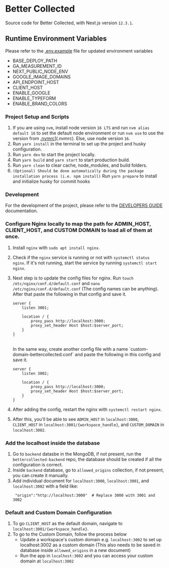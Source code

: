 # Better Collected

Source code for Better Collected, with Next.js version `12.3.1`.

## Runtime Environment Variables

Please refer to the [.env.example](.env.example) file for updated environment variables

-   BASE_DEPLOY_PATH
-   GA_MEASUREMENT_ID
-   NEXT_PUBLIC_NODE_ENV
-   GOOGLE_IMAGE_DOMAINS
-   API_ENDPOINT_HOST
-   CLIENT_HOST
-   ENABLE_GOOGLE
-   ENABLE_TYPEFORM
-   ENABLE_BRAND_COLORS

### Project Setup and Scripts

1. If you are using `nvm`, install node version `16 LTS` and run `nvm alias default 16` to set the default node environment or run `nvm use` to use the version from [.nvmrc](.nvmrc)](.nvmrc). Else, use node version `16`.
2. Run `yarn install` in the terminal to set up the project and husky configuration.
3. Run `yarn dev` to start the project locally.
4. Run `yarn build` and `yarn start` to start production build.
5. Run `yarn clean` to clear cache, node_modules, and build folders.
6. `(Optional) Should be done automatically during the package installation process (i.e. npm install)` Run `yarn prepare` to install and initialize husky for commit hooks

### Development

For the development of the project, please refer to the [DEVELOPERS GUIDE](DEVELOPERS_GUIDE.md) documentation.

### Configure Nginx locally to map the path for ADMIN_HOST, CLIENT_HOST, and CUSTOM DOMAIN to load all of them at once.

1. Install `nginx` with `sudo apt install nginx`.
2. Check if the `nginx` service is running or not with `systemctl status nginx`. If it's not running, start the service by running `systemctl start nginx`.
3. Next step is to update the config files for nginx. Run `touch /etc/nginx/conf.d/default.conf` and `nano /etc/nginx/conf.d/default.conf` (The config names can be anything). After that paste the following in that config and save it.

    ```
    server {
        listen 3001;

        location / {
            proxy_pass http://localhost:3000;
            proxy_set_header Host $host:$server_port;
        }
    }
    ```

    <br/>
    In the same way, create another config file with a name `custom-domain-bettercollected.conf` and paste the following in this config and save it.

    ```
    server {
        listen 3002;

        location / {
            proxy_pass http://localhost:3000;
            proxy_set_header Host $host:$server_port;
        }
    }
    ```

4. After adding the config, restart the nginx with `systemctl restart nginx`.
5. After this, you'll be able to see `ADMIN_HOST` in `localhost:3000`, `CLIENT_HOST` in `localhost:3001/{workspace_handle}`, and `CUSTOM_DOMAIN` in `localhost:3002`.

### Add the localhost inside the database

1. Go to `backend` datasbe in the MongoDB, if not present, run the `bettercollected-backend` repo, the database should be created if all the configuration is correct.
2. Inside `backend` database, go to `allowed_origins` collection, if not present, you can create it manually.
3. Add individual document for `localhost:3000`, `localhost:3001`, and `localhost:3002` with a field like:
    ```
     "origin":"http://localhost:3000"  # Replace 3000 with 3001 and 3002
    ```

### Default and Custom Domain Configuration

1. To go `CLIENT_HOST` as the default domain, navigate to `localhost:3001/{workspace_handle}`.
2. To go to the Custom Domain, follow the process below
    - Update a workspace's custom domain e.g. `localhost:3002` to set up localhost:3002 as a custom domain (This also needs to be saved in database inside `allowed_origins` in a new document)
    - Run the app in `localhost:3002` and you can access your custom domain at `localhost:3002`
